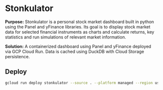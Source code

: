 # Stonkulator

**Purpose:** Stonkulator is a personal stock market dashboard built in python using the Panel and yFinance libraries. Its goal is to display stock market data for selected financial instruments as charts and calculate returns, key statistics and run simulations of relevant market information.

**Solution:** A containerized dashboard using Panel and yFinance deployed via GCP Cloud Run. Data is cached using DuckDB with Cloud Storage persistence.

## Deploy
```bash
gcloud run deploy stonkulator --source . --platform managed --region us-central1 --allow-unauthenticated
```
